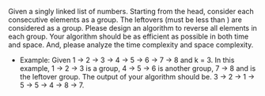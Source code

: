 Given a singly linked list of numbers. Starting from the head, consider each
consecutive elements as a group. The leftovers (must be less than ) are considered as a group.
Please design an algorithm to reverse all elements in each group. Your algorithm should be as
efficient as possible in both time and space. And, please analyze the time complexity and space
complexity.

- Example: Given 1 → 2 → 3 → 4 → 5 → 6 → 7 → 8 and k = 3. In this example, 1 → 2 → 3
  is a group, 4 → 5 → 6 is another group, 7 → 8 and is the leftover group. The
  output of your algorithm should be. 3 → 2 → 1 → 5 → 5 → 4 → 8 → 7.
